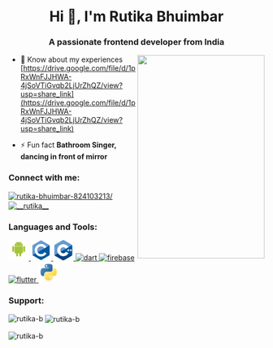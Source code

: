 <h1 align="center">Hi 👋, I'm Rutika Bhuimbar</h1>
<h3 align="center">A passionate frontend developer from India</h3>



<img align="right" width="250" height="400" src="ezgif.com-video-to-gif.gif">



- 📄 Know about my experiences [https://drive.google.com/file/d/1pRxWnFJJHWA-4jSoVTiGvqb2LjUrZhQZ/view?usp=share_link](https://drive.google.com/file/d/1pRxWnFJJHWA-4jSoVTiGvqb2LjUrZhQZ/view?usp=share_link)

- ⚡ Fun fact **Bathroom Singer, dancing in front of mirror**

<h3 align="left">Connect with me:</h3>
<p align="left">
<a href="https://linkedin.com/in/rutika-bhuimbar-824103213/" target="blank"><img align="center" src="https://raw.githubusercontent.com/rahuldkjain/github-profile-readme-generator/master/src/images/icons/Social/linked-in-alt.svg" alt="rutika-bhuimbar-824103213/" height="30" width="40" /></a>
<a href="https://www.leetcode.com/__rutika__" target="blank"><img align="center" src="https://raw.githubusercontent.com/rahuldkjain/github-profile-readme-generator/master/src/images/icons/Social/leet-code.svg" alt="__rutika__" height="30" width="40" /></a>
</p>

<h3 align="left">Languages and Tools:</h3>
<p align="left"> <a href="https://developer.android.com" target="_blank" rel="noreferrer"> <img src="https://raw.githubusercontent.com/devicons/devicon/master/icons/android/android-original-wordmark.svg" alt="android" width="40" height="40"/> </a> <a href="https://www.cprogramming.com/" target="_blank" rel="noreferrer"> <img src="https://raw.githubusercontent.com/devicons/devicon/master/icons/c/c-original.svg" alt="c" width="40" height="40"/> </a> <a href="https://www.w3schools.com/cpp/" target="_blank" rel="noreferrer"> <img src="https://raw.githubusercontent.com/devicons/devicon/master/icons/cplusplus/cplusplus-original.svg" alt="cplusplus" width="40" height="40"/> </a> <a href="https://dart.dev" target="_blank" rel="noreferrer"> <img src="https://www.vectorlogo.zone/logos/dartlang/dartlang-icon.svg" alt="dart" width="40" height="40"/> </a> <a href="https://firebase.google.com/" target="_blank" rel="noreferrer"> <img src="https://www.vectorlogo.zone/logos/firebase/firebase-icon.svg" alt="firebase" width="40" height="40"/> </a> <a href="https://flutter.dev" target="_blank" rel="noreferrer"> <img src="https://www.vectorlogo.zone/logos/flutterio/flutterio-icon.svg" alt="flutter" width="40" height="40"/> </a> <a href="https://www.python.org" target="_blank" rel="noreferrer"> <img src="https://raw.githubusercontent.com/devicons/devicon/master/icons/python/python-original.svg" alt="python" width="40" height="40"/> </a> </p>

<h3 align="left">Support:</h3>


<p><img align="left" src="https://github-readme-stats.vercel.app/api/top-langs?username=rutika-b&show_icons=true&locale=en&layout=compact" alt="rutika-b" /></p>

<p>&nbsp;<img align="center" src="https://github-readme-stats.vercel.app/api?username=rutika-b&show_icons=true&locale=en" alt="rutika-b" /></p>

<p><img align="center" src="https://github-readme-streak-stats.herokuapp.com/?user=rutika-b&" alt="rutika-b" /></p>
